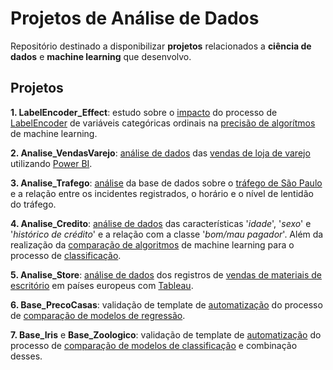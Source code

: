 # Projetos de Análise de Dados

Repositório destinado a disponibilizar **projetos** relacionados a **ciência de dados** e **machine learning** que desenvolvo.

## Projetos

**1. LabelEncoder_Effect**: estudo sobre o <ins>impacto</ins> do processo de <ins>LabelEncoder</ins> de variáveis 
categóricas ordinais na <ins>precisão de algorítmos</ins> de machine learning.

**2. Analise_VendasVarejo**: <ins>análise de dados</ins> das <ins>vendas de loja de varejo</ins> utilizando <ins>Power BI</ins>.

**3. Analise_Trafego**: <ins>análise</ins> da base de dados sobre o <ins>tráfego de São Paulo</ins> e a relação entre os 
incidentes registrados, o horário e o nível de lentidão do tráfego.

**4. Analise_Credito**: <ins>análise de dados</ins> das características '*idade*', '*sexo*' e '*histórico de crédito*' e a relação com a 
classe '*bom/mau pagador*'. Além da realização da <ins>comparação de algoritmos</ins> de machine learning para o
processo de <ins>classificação</ins>.

**5. Analise_Store**: <ins>análise de dados</ins> dos registros de <ins>vendas de materiais de escritório</ins> em países europeus com <ins>Tableau</ins>.

**6. Base_PrecoCasas**: validação de template de <ins>automatização</ins> do processo de <ins>comparação de modelos de regressão</ins>.

**7. Base_Iris** e **Base_Zoologico**: validação de template de <ins>automatização</ins> do processo de <ins>comparação de
modelos de classificação</ins> e combinação desses.
